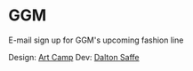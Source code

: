 # GGM

E-mail sign up for GGM's upcoming fashion line

Design: [Art Camp](https://www.madeatartcamp.com/)
Dev: [Dalton Saffe](https://daltonsaffe.com/)
